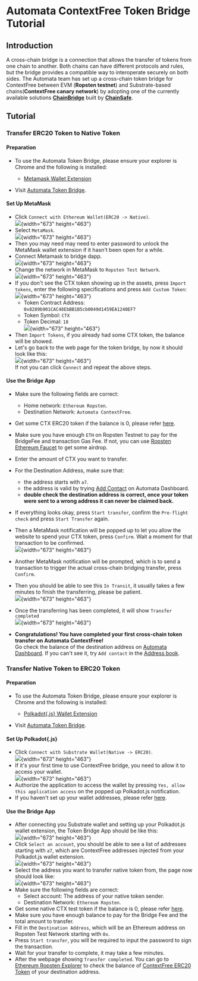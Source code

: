 # Automata ContextFree Token Bridge Tutorial
## Introduction
A cross-chain bridge is a connection that allows the transfer of tokens from one chain to another. Both chains can have different protocols and rules, but the bridge provides a compatible way to interoperate securely on both sides. 
The Automata team has set up a cross-chain token bridge for ContextFree between EVM (**Ropsten testnet**) and Substrate-based chains(**ContextFree canary network**) by adopting one of the currently available solutions [**ChainBridge**](https://github.com/ChainSafe/ChainBridge) built by [**ChainSafe**](https://chainsafe.io/).

## Tutorial
### Transfer ERC20 Token to Native Token
#### Preparation
- To use the Automata Token Bridge, please ensure your explorer is Chrome and the following is installed:
  - [Metamask Wallet Extension](https://chrome.google.com/webstore/detail/metamask/nkbihfbeogaeaoehlefnkodbefgpgknn?hl=en)

- Visit [Automata Token Bridge](https://cf-bridge.ata.network/).

#### Set Up MetaMask
- Click `Connect with Ethereum Wallet(ERC20 -> Native)`.<br>
![](../../assets/canaryimg/evm_sub_choose.png){width="673" height="463"}<br>
- Select `MetaMask`.<br>
![](../../assets/canaryimg/evm_sub_wallet_select.png){width="673" height="463"}<br>
- Then you may need may need to enter password to unlock the MetaMask wallet extension if it hasn't been open for a while.
- Connect Metamask to bridge dapp.<br>
![](../../assets/canaryimg/evm_sub_connect_dapp.png){width="673" height="463"}<br>
- Change the network in MetaMask to `Ropsten Test Network`.<br>
![](../../assets/canaryimg/evm_sub_choose_ropsten.png){width="673" height="463"}<br>
- If you don't see the CTX token showing up in the assets, press `Import tokens`, enter the following specifications and press `Add Custom Token`:<br>
![](../../assets/canaryimg/bridge_import.png){width="673" height="463"}<br>
  - Token Contract Address: `0x8289b901CAC48EbBB1B5cb0049d1459EA1240EF7`
  - Token Symbol: `CTX`
  - Token Decimal: `18`<br>
![](../../assets/canaryimg/bridge_addtoken.png){width="673" height="463"}<br>
- Then `Import Tokens`, if you already had some CTX token, the balance will be showed.
- Let's go back to the web page for the token bridge, by now it should look like this:<br>
![](../../assets/canaryimg/evm_sub_before_transfer.png){width="673" height="463"}</br>
  If not you can click `Connect` and repeat the above steps.
#### Use the Bridge App
- Make sure the following fields are correct:
  - Home network: `Ethereum Ropsten`.
  - Destination Network: `Automata ContextFree`.
- Get some CTX ERC20 token if the balance is 0, please refer [here](./get-test-token.md#get-contextFree-erc20-token-on-ropsten-testnet).
- Make sure you have enough `ETH` on Ropsten Testnet to pay for the BridgeFee and transaction Gas Fee. If not, you can use [Ropsten Ethereum Faucet](https://faucet.ropsten.be/) to get some airdrop.
- Enter the amount of CTX you want to transfer.
- For the Destination Address, make sure that:
  - the address starts with `a7`.
  - the address is valid by trying [Add Contact](https://dashboard.ata.network/?rpc=wss%3A%2F%2Fcf-api.ata.network#/addresses) on Automata Dashboard.
  - **double check the destination address is correct, once your token were sent to a wrong address it can never be claimed back.**
- If everything looks okay, press `Start transfer`, confirm the `Pre-flight check` and press `Start Transfer` again.
- Then a MetaMask notification will be popped up to let you allow the website to spend your CTX token, press `Confirm`. Wait a moment for that transaction to be confirmed.<br>
![](../../assets/canaryimg/evm_sub_init_transfer.png){width="673" height="463"}<br>
- Another MetaMask notification will be prompted, which is to send a transaction to trigger the actual cross-chain bridging transfer, press `Confirm`.
- Then you should be able to see this `In Transit`, it usually takes a few minutes to finish the transferring, please be patient.<br>
![](../../assets/canaryimg/evm_sub_wait_signature.png){width="673" height="463"}<br>
- Once the transferring has been completed, it will show `Transfer completed`<br>
![](../../assets/canaryimg/evm_sub_transfer_succ.png){width="673" height="463"}<br>

- **Congratulations! You have completed your first cross-chain token transfer on Automata ContextFree!**</br>
  Go check the balance of the destination address on [Automata Dashboard](https://dashboard.ata.network/?rpc=wss%3A%2F%2Fcf-api.ata.network#/accounts). If you can't see it, try `Add contact` in the [Address book](https://dashboard.ata.network/?rpc=wss%3A%2F%2Fcf-api.ata.network#/addresses).

### Transfer Native Token to ERC20 Token
#### Preparation
- To use the Automata Token Bridge, please ensure your explorer is Chrome and the following is installed:
  - [Polkadot{.js} Wallet Extension](https://chrome.google.com/webstore/detail/polkadot{js}-extension/mopnmbcafieddcagagdcbnhejhlodfdd)

- Visit [Automata Token Bridge](https://cf-bridge.ata.network/).

#### Set Up Polkadot{.js}
- Click `Connect with Substrate Wallet(Native -> ERC20)`.<br>
![](../../assets/canaryimg/sub_evm_choose.png){width="673" height="463"}<br>
- If it's your first time to use ContextFree bridge, you need to allow it to access your wallet.<br>
![](../../assets/canaryimg/sub_evm_wallet_connect.png){width="673" height="463"}<br>
- Authorize the application to access the wallet by pressing `Yes, allow this application access` on the popped up Polkadot.js notification.
- If you haven't set up your wallet addresses, please refer [here](./setupwallet.md).

#### Use the Bridge App
- After connecting you Substrate wallet and setting up your Polkadot.js wallet extension, the Token Bridge App should be like this:<br>
![](../../assets/canaryimg/sub_evm_before_transfer.png){width="673" height="463"}<br>
- Click `Select an account`, you should be able to see a list of addresses starting with `a7`, which are ContextFree addresses injected from your Polkadot.js wallet extension.<br>
![](../../assets/canaryimg/sub_evm_choose_account.png){width="673" height="463"}<br>
- Select the address you want to transfer native token from, the page now should look like:<br>
![](../../assets/canaryimg/sub_evm_transfer.png){width="673" height="463"}<br>
- Make sure the following fields are correct:
  - Select account: The address of your native token sender.
  - Destination Network: `Ethereum Ropsten`.
- Get some native CTX test token if the balance is 0, please refer [here](./get-test-token.md).
- Make sure you have enough balance to pay for the Bridge Fee and the total amount to transfer.
- Fill in the `Destination Address`, which will be an Ethereum address on Ropsten Test Network starting with `0x`.
- Press `Start transfer`, you will be required to input the password to sign the transaction.
- Wait for your transfer to complete, it may take a few minutes. 
- After the webpage showing `Transfer completed`. You can go to [Ethereum Ropsten Explorer](https://ropsten.etherscan.io/) to check the balance of [ContextFree ERC20 Token](https://ropsten.etherscan.io/token/0x8289b901CAC48EbBB1B5cb0049d1459EA1240EF7) of your destination address.